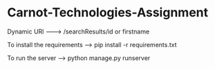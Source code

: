 # Carnot-Technologies-Assignment


Dynamic URl ---> /searchResults/id or firstname

To install the requirements --> pip install -r requirements.txt

To run the server --> python manage.py runserver
